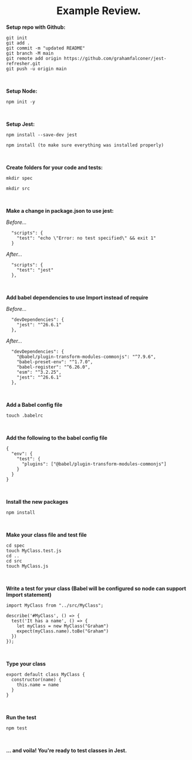 <div align="center">
<h1>Example Review.</h1>
</div>

**Setup repo with Github:**

```
git init 
git add . 
git commit -m "updated README"
git branch -M main
git remote add origin https://github.com/grahamfalconer/jest-refresher.git
git push -u origin main
```

<br>

**Setup Node:**

```
npm init -y
```

<br>

**Setup Jest:**

```
npm install --save-dev jest
```
```
npm install (to make sure everything was installed properly)
```

<br>

**Create folders for your code and tests:**
```
mkdir spec
```
```
mkdir src
```

<br>

**Make a change in package.json to use jest:**

_Before..._
```
  "scripts": {
    "test": "echo \"Error: no test specified\" && exit 1"
  }
```
_After..._
```
  "scripts": {
    "test": "jest"
  },
```

<br>

**Add babel dependencies to use Import instead of require**

_Before..._
```
  "devDependencies": {
    "jest": "^26.6.1"
  },
```
_After..._
```
  "devDependencies": {
    "@babel/plugin-transform-modules-commonjs": "^7.9.6",
    "babel-preset-env": "^1.7.0",
    "babel-register": "^6.26.0",
    "esm": "^3.2.25",
    "jest": "^26.6.1"
  },
```

<br>

**Add a Babel config file**
```
touch .babelrc
```

<br>

**Add the following to the babel config file**
```
{
  "env": {
    "test": {
      "plugins": ["@babel/plugin-transform-modules-commonjs"]
    }
  }
}
```

<br>

**Install the new packages**

```
npm install
```

<br>

**Make your class file and test file**
```
cd spec
touch MyClass.test.js
cd ..
cd src
touch MyClass.js
```

<br>

**Write a test for your class (Babel will be configured so node can support Import statement)**
```
import MyClass from "../src/MyClass";

describe('#MyClass', () => {
  test('It has a name', () => {
    let myClass = new MyClass("Graham")
    expect(myClass.name).toBe("Graham")
  })
});

```

<br>

**Type your class**
```
export default class MyClass {
  constructor(name) {
    this.name = name
  }
}
```
<br>

**Run the test**
```
npm test
```

<br>

**... and voila! You're ready to test classes in Jest.**

